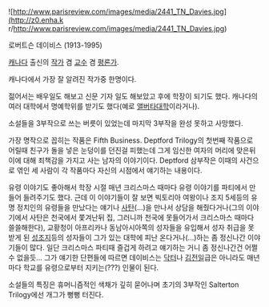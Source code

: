 ![http://www.parisreview.com/images/media/2441_TN_Davies.jpg](http://z0.enha.k
r/http://www.parisreview.com/images/media/2441_TN_Davies.jpg)

로버트슨 데이비스 (1913-1995)  

[캐나다](%EC%BA%90%EB%82%98%EB%8B%A4.md) 출신의 [작가](%EC%9E%91%EA%B0%80.md) 겸
[교수](%EA%B5%90%EC%88%98.md) 겸 [평론가](%ED%8F%89%EB%A1%A0%EA%B0%80.md).

캐나다에서 가장 잘 알려진 작가중 한명이다.  

젊어서는 배우일도 해보고 신문 기자 일도 해보았고 후에 학장이 되기도 했다. 캐나다의 여러 대학에서 명예학위를 받기도 했다(예로 [앨버타대학](%EC%95%A8%EB%B2%84%ED%83%80%20%EB%8C%80%ED%95%99.md)이라거나).

소설들을 3부작으로 쓰는 버릇이 있었는데 마지막 3부작을 완성 못하고 사망했다.  

가장 명작으로 꼽히는 작품은 Fifth Business. Deptford Trilogy의 첫번째 작품으로 어릴때 친구가 돌을 넣은 눈덩이를
던진걸 피했는데 그게 임신한 여자의 머리에 맞은뒤 이에 대해 죄책감을 가지고 사는 남자의 이야기이다. Deptford 삼부작은 이때의
사건으로 엮인 세 사람이 각 작품마다 자신의 시점에서 얘기하는 내용이다.  

유령 이야기도 좋아해서 학장 시절 매년 크리스마스 때마다 유령 이야기를 파티에서 만들어 들려주기도 했다. 근데 이 이야기들이 잘 보면
빅토리아 여왕이나 조지 5세등의 유명 정치인의 유령들을 만났다는 얘기나 [사탄](%EC%82%AC%ED%83%84.md)(...)을
만나서 상담을 해줬다거나(그의 이야기에서 사탄은 천국에서 쫓겨난뒤 집, 그러니까 천국에 못들어가서 크리스마스 때마다 쓸쓸해한다), 교황청이
아프리카나 동남아시아쪽의 성자들을 유입해서 성자 취급을 못받게 된 [성조지](%EC%84%B1%20%EC%A1%B0%EC%A7%80.md)등의 성자들이 그가 있는 대학에 피난 온다거나(...)하는 좀
정신나간 이야기들이 많다. 일단 크리스마스 파티때 즐겁게 하려고 얘기하는 거니 좀 정신나간건 어쩔수 없을듯... 그가 얘기한 단편들에 따르면
데이비스는 [닥터](%EB%8B%A5%ED%84%B0.md)나
[김전일](%EA%B9%80%EC%A0%84%EC%9D%BC.md)급은 아니라도 매년마다 학교를 유령으로부터 지키는(???) 인물이
된다.

소설들의 특징은 휴머니즘적인 색채가 깊히 묻어나며 초기의 3부작인 Salterton Trilogy에선 개그가 뻥뻥 터진다.  

